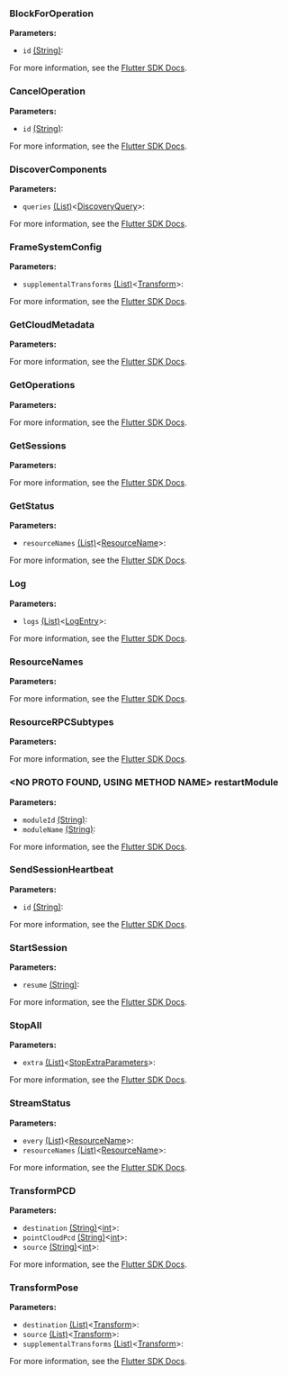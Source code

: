 ### BlockForOperation

**Parameters:**

- `id` [(String)](https://api.flutter.dev/flutter/dart-core/String-class.html):

For more information, see the [Flutter SDK Docs](https://flutter.viam.dev/viam_protos.robot.robot/RobotServiceClient/blockForOperation.html).

### CancelOperation

**Parameters:**

- `id` [(String)](https://api.flutter.dev/flutter/dart-core/String-class.html):

For more information, see the [Flutter SDK Docs](https://flutter.viam.dev/viam_protos.robot.robot/RobotServiceClient/cancelOperation.html).

### DiscoverComponents

**Parameters:**

- `queries` [(List)](https://api.flutter.dev/flutter/dart-core/List-class.html)<[DiscoveryQuery](https://flutter.viam.dev/viam_protos.robot.robot/DiscoveryQuery-class.html)>:

For more information, see the [Flutter SDK Docs](https://flutter.viam.dev/viam_protos.robot.robot/RobotServiceClient/discoverComponents.html).

### FrameSystemConfig

**Parameters:**

- `supplementalTransforms` [(List)](https://api.flutter.dev/flutter/dart-core/List-class.html)<[Transform](https://flutter.viam.dev/viam_protos.common.common/Transform-class.html)>:

For more information, see the [Flutter SDK Docs](https://flutter.viam.dev/viam_protos.robot.robot/RobotServiceClient/frameSystemConfig.html).

### GetCloudMetadata

**Parameters:**


For more information, see the [Flutter SDK Docs](https://flutter.viam.dev/viam_protos.robot.robot/RobotServiceClient/getCloudMetadata.html).

### GetOperations

**Parameters:**


For more information, see the [Flutter SDK Docs](https://flutter.viam.dev/viam_protos.robot.robot/RobotServiceClient/getOperations.html).

### GetSessions

**Parameters:**


For more information, see the [Flutter SDK Docs](https://flutter.viam.dev/viam_protos.robot.robot/RobotServiceClient/getSessions.html).

### GetStatus

**Parameters:**

- `resourceNames` [(List)](https://api.flutter.dev/flutter/dart-core/List-class.html)<[ResourceName](https://flutter.viam.dev/viam_sdk/ResourceName-class.html)>:

For more information, see the [Flutter SDK Docs](https://flutter.viam.dev/viam_protos.robot.robot/RobotServiceClient/getStatus.html).

### Log

**Parameters:**

- `logs` [(List)](https://api.flutter.dev/flutter/dart-core/List-class.html)<[LogEntry](https://flutter.viam.dev/viam_protos.common.common/LogEntry-class.html)>:

For more information, see the [Flutter SDK Docs](https://flutter.viam.dev/viam_protos.robot.robot/RobotServiceClient/log.html).

### ResourceNames

**Parameters:**


For more information, see the [Flutter SDK Docs](https://flutter.viam.dev/viam_protos.robot.robot/RobotServiceClient/resourceNames.html).

### ResourceRPCSubtypes

**Parameters:**


For more information, see the [Flutter SDK Docs](https://flutter.viam.dev/viam_protos.robot.robot/RobotServiceClient/resourceRPCSubtypes.html).

### <NO PROTO FOUND, USING METHOD NAME> restartModule

**Parameters:**

- `moduleId` [(String)](https://api.flutter.dev/flutter/dart-core/String-class.html):
- `moduleName` [(String)](https://api.flutter.dev/flutter/dart-core/String-class.html):

For more information, see the [Flutter SDK Docs](https://flutter.viam.dev/viam_protos.robot.robot/RobotServiceClient/restartModule.html).

### SendSessionHeartbeat

**Parameters:**

- `id` [(String)](https://api.flutter.dev/flutter/dart-core/String-class.html):

For more information, see the [Flutter SDK Docs](https://flutter.viam.dev/viam_protos.robot.robot/RobotServiceClient/sendSessionHeartbeat.html).

### StartSession

**Parameters:**

- `resume` [(String)](https://api.flutter.dev/flutter/dart-core/String-class.html):

For more information, see the [Flutter SDK Docs](https://flutter.viam.dev/viam_protos.robot.robot/RobotServiceClient/startSession.html).

### StopAll

**Parameters:**

- `extra` [(List)](https://api.flutter.dev/flutter/dart-core/List-class.html)<[StopExtraParameters](https://flutter.viam.dev/viam_protos.robot.robot/StopExtraParameters-class.html)>:

For more information, see the [Flutter SDK Docs](https://flutter.viam.dev/viam_protos.robot.robot/RobotServiceClient/stopAll.html).

### StreamStatus

**Parameters:**

- `every` [(List)](https://api.flutter.dev/flutter/dart-core/List-class.html)<[ResourceName](https://flutter.viam.dev/viam_sdk/ResourceName-class.html)>:
- `resourceNames` [(List)](https://api.flutter.dev/flutter/dart-core/List-class.html)<[ResourceName](https://flutter.viam.dev/viam_sdk/ResourceName-class.html)>:

For more information, see the [Flutter SDK Docs](https://flutter.viam.dev/viam_protos.robot.robot/RobotServiceClient/streamStatus.html).

### TransformPCD

**Parameters:**

- `destination` [(String)](https://api.flutter.dev/flutter/dart-core/String-class.html)<[int](https://api.flutter.dev/flutter/dart-core/int-class.html)>:
- `pointCloudPcd` [(String)](https://api.flutter.dev/flutter/dart-core/String-class.html)<[int](https://api.flutter.dev/flutter/dart-core/int-class.html)>:
- `source` [(String)](https://api.flutter.dev/flutter/dart-core/String-class.html)<[int](https://api.flutter.dev/flutter/dart-core/int-class.html)>:

For more information, see the [Flutter SDK Docs](https://flutter.viam.dev/viam_protos.robot.robot/RobotServiceClient/transformPCD.html).

### TransformPose

**Parameters:**

- `destination` [(List)](https://api.flutter.dev/flutter/dart-core/List-class.html)<[Transform](https://flutter.viam.dev/viam_protos.common.common/Transform-class.html)>:
- `source` [(List)](https://api.flutter.dev/flutter/dart-core/List-class.html)<[Transform](https://flutter.viam.dev/viam_protos.common.common/Transform-class.html)>:
- `supplementalTransforms` [(List)](https://api.flutter.dev/flutter/dart-core/List-class.html)<[Transform](https://flutter.viam.dev/viam_protos.common.common/Transform-class.html)>:

For more information, see the [Flutter SDK Docs](https://flutter.viam.dev/viam_protos.robot.robot/RobotServiceClient/transformPose.html).

